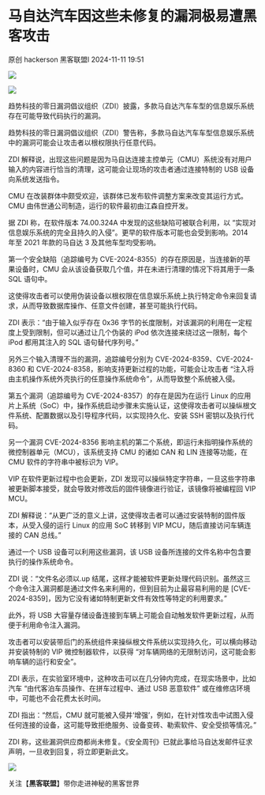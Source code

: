 #  马自达汽车因这些未修复的漏洞极易遭黑客攻击   
原创 hackerson  黑客联盟l   2024-11-11 19:51  
  
![](https://mmbiz.qpic.cn/mmbiz_gif/Ljib4So7yuWhqjlIpdACpYtdVvKD3OPyBmYA5brJN4sK34dYRQcSL3uKNsGNoib9fEN3CEGeChjIvOx8qClscs5w/640?wx_fmt=gif&wxfrom=5&wx_lazy=1&tp=webp "")  
  
  
![](https://mmbiz.qpic.cn/sz_mmbiz_jpg/dhzGXdxNSYuibhrcBEOhZxqJFbhe75TlpiazmKXyVO8v6BNmUzaeWicNNlicgC1kTf0JQxk2iaMXdicOx60868wiaEvHw/640?wx_fmt=jpeg&from=appmsg "")  
  
  
趋势科技的零日漏洞倡议组织（ZDI）披露，多款马自达汽车车型的信息娱乐系统存在可能导致代码执行的漏洞。  
  
  
趋势科技的零日漏洞倡议组织（ZDI）警告称，多款马自达汽车车型信息娱乐系统中的漏洞可能会让攻击者以根权限执行任意代码。  
  
  
ZDI 解释说，出现这些问题是因为马自达连接主控单元（CMU）系统没有对用户输入的内容进行恰当的清理，这可能会让现场的攻击者通过连接特制的 USB 设备向系统发送指令。  
  
  
CMU 在改装群体中颇受欢迎，该群体已发布软件调整方案来改变其运行方式。CMU 由伟世通公司制造，运行的软件最初由江森自控开发。  
  
  
据 ZDI 称，在软件版本 74.00.324A 中发现的这些缺陷可被联合利用，以 “实现对信息娱乐系统的完全且持久的入侵”。更早的软件版本可能也会受到影响。2014 年至 2021 年款的马自达 3 及其他车型均受影响。  
  
  
第一个安全缺陷（追踪编号为 CVE-2024-8355）的存在原因是，当连接新的苹果设备时，CMU 会从该设备获取几个值，并在未进行清理的情况下将其用于一条 SQL 语句中。  
  
  
这使得攻击者可以使用伪装设备以根权限在信息娱乐系统上执行特定命令来回复请求，从而导致数据库操作、任意文件创建，甚至可能执行代码。  
  
  
ZDI 表示：“由于输入似乎存在 0x36 字节的长度限制，对该漏洞的利用在一定程度上受到限制，但可以通过让几个伪装的 iPod 依次连接来绕过这一限制，每个 iPod 都用其注入的 SQL 语句替代序列号。”  
  
  
另外三个输入清理不当的漏洞，追踪编号分别为 CVE-2024-8359、CVE-2024-8360 和 CVE-2024-8358，影响支持更新过程的功能，可能会让攻击者 “注入将由主机操作系统外壳执行的任意操作系统命令”，从而导致整个系统被入侵。  
  
  
第五个漏洞（追踪编号为 CVE-2024-8357）的存在是因为在运行 Linux 的应用片上系统（SoC）中，操作系统启动步骤未实施认证，这使得攻击者可以操纵根文件系统、配置数据以及引导程序代码，以实现持久化、安装 SSH 密钥以及执行代码。  
  
  
另一个漏洞 CVE-2024-8356 影响主机的第二个系统，即运行未指明操作系统的微控制器单元（MCU），该系统支持 CMU 的诸如 CAN 和 LIN 连接等功能，在 CMU 软件的字符串中被标识为 VIP。  
  
  
VIP 在软件更新过程中也会更新，ZDI 发现可以操纵特定字符串，一旦这些字符串被更新脚本接受，就会导致对修改后的固件镜像进行验证，该镜像将被编程回 VIP MCU。  
  
  
ZDI 解释说：“从更广泛的意义上讲，这使得攻击者可以通过安装特制的固件版本，从受入侵的运行 Linux 的应用 SoC 转移到 VIP MCU，随后直接访问车辆连接的 CAN 总线。”  
  
  
通过一个 USB 设备可以利用这些漏洞，该 USB 设备所连接的文件名称中包含要执行的操作系统命令。  
  
  
ZDI 说：“文件名必须以.up 结尾，这样才能被软件更新处理代码识别。虽然这三个命令注入漏洞都是通过文件名来利用的，但到目前为止最容易利用的是 [CVE-2024-8359]，因为它没有诸如特制更新文件有效性等特定的利用要求。”  
  
  
此外，将 USB 大容量存储设备连接到车辆上可能会自动触发软件更新过程，从而便于利用命令注入漏洞。  
  
  
攻击者可以安装带后门的系统组件来操纵根文件系统以实现持久化，可以横向移动并安装特制的 VIP 微控制器软件，以获得 “对车辆网络的无限制访问，这可能会影响车辆的运行和安全”。  
  
  
ZDI 表示，在实验室环境中，这种攻击可以在几分钟内完成，在现实场景中，比如汽车 “由代客泊车员操作、在拼车过程中、通过 USB 恶意软件” 或在维修店环境中，可能也不会花费太长时间。  
  
  
ZDI 指出：“然后，CMU 就可能被入侵并‘增强’，例如，在针对性攻击中试图入侵任何连接的设备，这可能导致拒绝服务、设备变砖、勒索软件、安全受损等情况。”  
  
  
ZDI 称，这些漏洞供应商都尚未修复。《安全周刊》已就此事给马自达发邮件征求声明，一旦收到回复，将立即更新此文。  
  
  
  
![](https://mmbiz.qpic.cn/sz_mmbiz_gif/dhzGXdxNSYu9NHeLQtcv3btw1zjO4LfzWI3eeGE0fkD9CaQEgDh4FHsKYk8iaVOjhRgGKfEbfRwZf64QibNxEmWg/640?wx_fmt=gif&wxfrom=5&wx_lazy=1&wx_co=1&tp=webp "")  
  
关注【**黑客联盟**】带你走进神秘的黑客世界  
  
  
  
